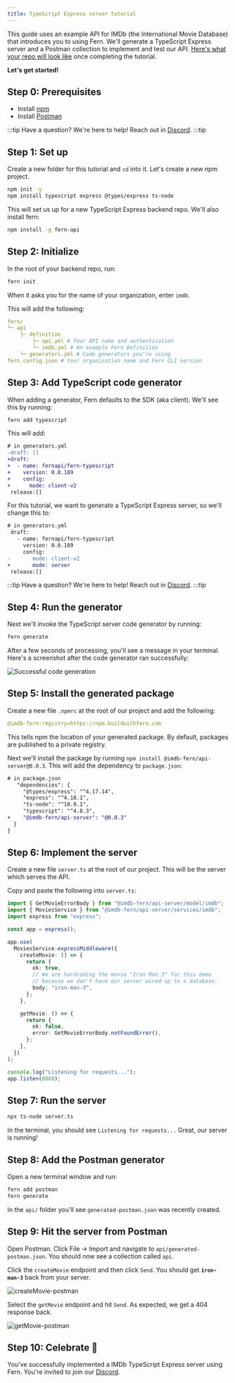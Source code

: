 ```yaml
---
title: TypeScript Express server tutorial
---
```


<!-- markdownlint-disable MD033 MD025 MD010 -->

This guide uses an example API for IMDb (the International Movie Database) that introduces you to using Fern. We'll generate a TypeScript Express server and a Postman collection to implement and test our API. [Here's what your repo will look like](https://github.com/fern-api/fern-tutorials/tree/main/express-server-tutorial) once completing the tutorial.

**Let's get started!**

## Step 0: Prerequisites

- Install [npm](https://docs.npmjs.com/downloading-and-installing-node-js-and-npm)
- Install [Postman](https://www.postman.com/downloads/)

:::tip Have a question?
We're here to help! Reach out in [Discord](https://discord.gg/JkkXumPzcG).
:::tip

## Step 1: Set up

Create a new folder for this tutorial and `cd` into it. Let's create a new npm project.

```bash
npm init -y
npm install typescript express @types/express ts-node
```

This will set us up for a new TypeScript Express backend repo. We'll also install fern:

```bash
npm install -g fern-api
```

## Step 2: Initialize

In the root of your backend repo, run:

```bash
fern init
```

When it asks you for the name of your organization, enter `imdb`.

This will add the following:

```yml
fern/
└─ api
	├─ definition
		├─ api.yml # Your API name and authentication
		└─ imdb.yml # An example Fern Definition
	└─ generators.yml # Code generators you're using
fern.config.json # Your organization name and Fern CLI version
```

## Step 3: Add TypeScript code generator

When adding a generator, Fern defaults to the SDK (aka client). We'll see this by running:

```bash
fern add typescript
```

This will add:

```diff
# in generators.yml
-draft: []
+draft:
+  - name: fernapi/fern-typescript
+    version: 0.0.189
+    config:
+      mode: client-v2
 release:[]
```

For this tutorial, we want to generate a TypeScript Express server, so we'll change this to:

```diff
# in generators.yml
 draft:
   - name: fernapi/fern-typescript
     version: 0.0.189
     config:
-       mode: client-v2
+       mode: server
 release:[]
```

:::tip Have a question?
We're here to help! Reach out in [Discord](https://discord.gg/JkkXumPzcG).
:::tip

## Step 4: Run the generator

Next we'll invoke the TypeScript server code generator by running:

```bash
fern generate
```

After a few seconds of processing, you'll see a message in your terminal. Here's a screenshot after the code generator ran successfully:

![Successful code generation](../../static/img/tutorial/generator-success.png)

## Step 5: Install the generated package

Create a new file `.npmrc` at the root of our project and add the following:

```yaml
@imdb-fern:registry=https://npm.buildwithfern.com
```

This tells npm the location of your generated package. By default, packages are published to a private registry.

Next we'll install the package by running `npm install @imdb-fern/api-server@0.0.3`. This will add the dependency to `package.json`:

```diff
# in package.json
   "dependencies": {
     "@types/express": "^4.17.14",
     "express": "^4.18.1",
     "ts-node": "^10.9.1",
     "typescript": "^4.8.3",
+    "@imdb-fern/api-server": "@0.0.3"
  }
}
```

## Step 6: Implement the server

Create a new file `server.ts` at the root of our project. This will be the server which serves the API.

Copy and paste the following into `server.ts`:

```ts
import { GetMovieErrorBody } from "@imdb-fern/api-server/model/imdb";
import { MoviesService } from "@imdb-fern/api-server/services/imdb";
import express from "express";

const app = express();

app.use(
  MoviesService.expressMiddleware({
    createMovie: () => {
      return {
        ok: true,
        // We are hardcoding the movie "Iron Man 3" for this demo
        // because we don't have our server wired up to a database.
        body: "iron-man-3",
      };
    },

    getMovie: () => {
      return {
        ok: false,
        error: GetMovieErrorBody.notFoundError(),
      };
    },
  })
);

console.log("Listening for requests...");
app.listen(8080);
```

## Step 7: Run the server

```bash
npx ts-node server.ts
```

In the terminal, you should see `Listening for requests...` Great, our server is running!

## Step 8: Add the Postman generator

Open a new terminal window and run:

```bash
fern add postman
fern generate
```

In the `api/` folder you'll see `generated-postman.json` was recently created.

## Step 9: Hit the server from Postman

Open Postman. Click File -> Import and navigate to `api/generated-postman.json`. You should now see a collection called `api`.

Click the `createMovie` endpoint and then click `Send`. You should get **`iron-man-3`** back from your server.

![createMovie-postman](../../static/img/tutorial/createMovie-postman.png)

Select the `getMovie` endpoint and hit `Send`. As expected, we get a 404 response back.

![getMovie-postman](../../static/img/tutorial/getMovie-postman.png)

## Step 10: Celebrate 🎉

You've successfully implemented a IMDb TypeScript Express server using Fern. You're invited to join our [Discord](https://discord.gg/JkkXumPzcG).
